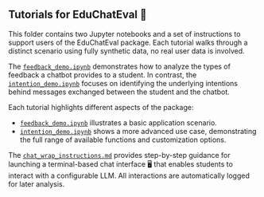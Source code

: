 ## Tutorials for EduChatEval 🧭
This folder contains two Jupyter notebooks and a set of instructions to support users of the EduChatEval package. Each tutorial walks through a distinct scenario using fully synthetic data, no real user data is involved.

The [`feedback_demo.ipynb`](https://github.com/laurawpaaby/EduChatEval/tree/main/tutorials/feedback_demo.ipynb) demonstrates how to analyze the types of feedback a chatbot provides to a student. In contrast, the [`intention_demo.ipynb`](https://github.com/laurawpaaby/EduChatEval/tree/main/tutorials/intentions_demo.ipynb) focuses on identifying the underlying intentions behind messages exchanged between the student and the chatbot.

Each tutorial highlights different aspects of the package:
- [`feedback_demo.ipynb`](https://github.com/laurawpaaby/EduChatEval/tree/main/tutorials/feedback_demo.ipynb) illustrates a basic application scenario.
- [`intention_demo.ipynb`](https://github.com/laurawpaaby/EduChatEval/tree/main/tutorials/intentions_demo.ipynb) shows a more advanced use case, demonstrating the full range of available functions and customization options.

The [`chat_wrap_instructions.md`](https://github.com/laurawpaaby/EduChatEval/blob/main/tutorials/chat_wrap_instructions.md) provides step-by-step guidance for launching a terminal-based chat interface 🖥️ that enables students to interact with a configurable LLM. All interactions are automatically logged for later analysis.